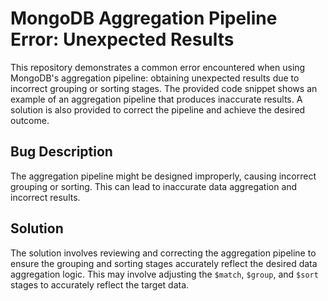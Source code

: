 # MongoDB Aggregation Pipeline Error: Unexpected Results

This repository demonstrates a common error encountered when using MongoDB's aggregation pipeline: obtaining unexpected results due to incorrect grouping or sorting stages. The provided code snippet shows an example of an aggregation pipeline that produces inaccurate results. A solution is also provided to correct the pipeline and achieve the desired outcome.

## Bug Description
The aggregation pipeline might be designed improperly, causing incorrect grouping or sorting. This can lead to inaccurate data aggregation and incorrect results.

## Solution
The solution involves reviewing and correcting the aggregation pipeline to ensure the grouping and sorting stages accurately reflect the desired data aggregation logic.  This may involve adjusting the `$match`, `$group`, and `$sort` stages to accurately reflect the target data.